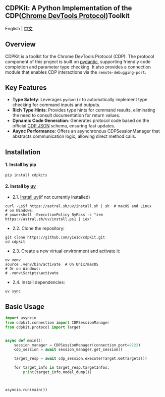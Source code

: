 ## CDPKit: A Python Implementation of the CDP([Chrome DevTools Protocol](https://github.com/ChromeDevTools/devtools-protocol/tree/master/json))Toolkit

English  | [中文](doc/README_cn.md) 

## Overview

CDPKit is a toolkit for the Chrome DevTools Protocol (CDP). The protocol component of this project is built on [pydantic](https://github.com/pydantic/pydantic), supporting friendly code completion and parameter type checking. It also provides a connection module that enables CDP interactions via the `remote-debugging-port`.

## Key Features  
- **Type Safety**: Leverages `pydantic` to automatically implement type checking for command inputs and outputs.
- **Rich Type Hints**: Provides type hints for command results, eliminating the need to consult documentation for return values.
- **Dynamic Code Generation**: Generates protocol code based on the official [CDP JSON](https://github.com/ChromeDevTools/devtools-protocol/tree/master/json) schema, ensuring fast updates.
- **Async Performance**: Offers an asynchronous CDPSessionManager that abstracts communication logic, allowing direct method calls.

## Installation
#### 1. Install by pip
```shell
pip install cdpkits
```

#### 2. Install by [uv](https://github.com/astral-sh/uv)
- 2.1. [Install uv](https://docs.astral.sh/uv/getting-started/installation/)(if not currently installed)
```shell
curl -LsSf https://astral.sh/uv/install.sh | sh  # macOS and Linux
# on Windows:
# powershell -ExecutionPolicy ByPass -c "irm https://astral.sh/uv/install.ps1 | iex"
```
- 2.2. Clone the repository:
```shell
git clone https://github.com/yie1d/cdpkit.git  
cd cdpkit
```
- 2.3. Create a new virtual environment and activate it:
```shell
uv venv
source .venv/bin/activate  # On Unix/macOS
# Or on Windows:
# .venv\Scripts\activate
```
- 2.4. Install dependencies:
```shell
uv sync
```

## Basic Usage

```python
import asyncio
from cdpkit.connection import CDPSessionManager
from cdpkit.protocol import Target


async def main():
    session_manager = CDPSessionManager(connection_port=9222)
    cdp_session = await session_manager.get_session()

    target_resp = await cdp_session.execute(Target.GetTargets())

    for target_info in target_resp.targetInfos:
        print(target_info.model_dump())



asyncio.run(main())

```